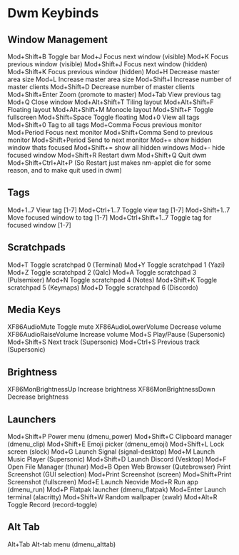 # Dwm Keybinds

## Window Management

Mod+Shift+B Toggle bar
Mod+J Focus next window (visible)
Mod+K Focus previous window (visible)
Mod+Shift+J Focus next window (hidden)
Mod+Shift+K Focus previous window (hidden)
Mod+H Decrease master area size
Mod+L Increase master area size
Mod+Shift+I Increase number of master clients
Mod+Shift+D Decrease number of master clients
Mod+Shift+Enter Zoom (promote to master)
Mod+Tab View previous tag
Mod+Q Close window
Mod+Alt+Shift+T Tiling layout
Mod+Alt+Shift+F Floating layout
Mod+Alt+Shift+M Monocle layout
Mod+Shift+F Toggle fullscreen
Mod+Shift+Space Toggle floating
Mod+0 View all tags
Mod+Shift+0 Tag to all tags
Mod+Comma Focus previous monitor
Mod+Period Focus next monitor
Mod+Shift+Comma Send to previous monitor
Mod+Shift+Period Send to next monitor
Mod+= show hidden window thats focused
Mod+Shift+= show all hidden windows
Mod+- hide focused window
Mod+Shift+R Restart dwm
Mod+Shift+Q Quit dwm
Mod+Shift+Ctrl+Alt+P (So Restart just makes nm-applet die for some reason, and to make quit used in dwm)

## Tags

Mod+1..7 View tag [1-7]
Mod+Ctrl+1..7 Toggle view tag [1-7]
Mod+Shift+1..7 Move focused window to tag [1-7]
Mod+Ctrl+Shift+1..7 Toggle tag for focused window [1-7]

## Scratchpads

Mod+T Toggle scratchpad 0 (Terminal)
Mod+Y Toggle scratchpad 1 (Yazi)
Mod+Z Toggle scratchpad 2 (Qalc)
Mod+A Toggle scratchpad 3 (Pulsemixer)
Mod+N Toggle scratchpad 4 (Notes)
Mod+Shift+K Toggle scratchpad 5 (Keymaps)
Mod+D Toggle scratchpad 6 (Discordo)

## Media Keys

XF86AudioMute Toggle mute
XF86AudioLowerVolume Decrease volume
XF86AudioRaiseVolume Increase volume
Mod+S Play/Pause (Supersonic)
Mod+Shift+S Next track (Supersonic)
Mod+Ctrl+S Previous track (Supersonic)

## Brightness

XF86MonBrightnessUp Increase brightness
XF86MonBrightnessDown Decrease brightness

## Launchers

Mod+Shift+P Power menu (dmenu_power)
Mod+Shift+C Clipboard manager (dmenu_clip)
Mod+Shift+E Emoji picker (dmenu_emoji)
Mod+Shift+L Lock screen (slock)
Mod+G Launch Signal (signal-desktop)
Mod+M Launch Music Player (Supersonic)
Mod+Shift+D Launch Discord (Vesktop)
Mod+F Open File Manager (thunar)
Mod+B Open Web Browser (Qutebrowser)
Print Screenshot (GUI selection)
Mod+Print Screenshot (screen)
Mod+Shift+Print Screenshot (fullscreen)
Mod+E Launch Neovide
Mod+R Run app (dmenu_run)
Mod+P Flatpak launcher (dmenu_flatpak)
Mod+Enter Launch terminal (alacritty)
Mod+Shift+W Random wallpaper (xwalr)
Mod+Alt+R Toggle Record (record-toggle)

## Alt Tab

Alt+Tab Alt-tab menu (dmenu_alttab)
